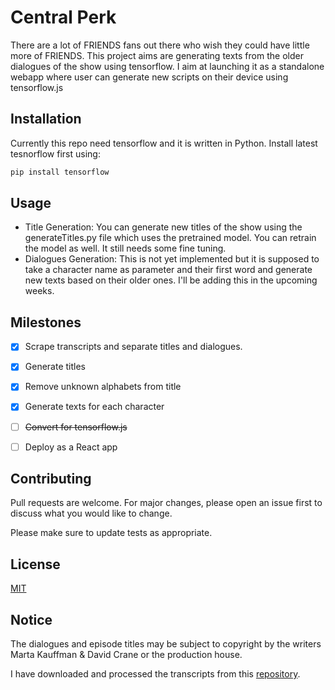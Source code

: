 # Central Perk

There are a lot of FRIENDS fans out there who wish they could have little more of FRIENDS. This project aims are generating texts from the older dialogues of the show using tensorflow. I aim at launching it as a standalone webapp where user can generate new scripts on their device using tensorflow.js 

## Installation

Currently this repo need tensorflow and it is written in Python. Install latest tesnorflow first using:
```bash
pip install tensorflow
```

## Usage

- Title Generation: You can generate new titles of the show using the generateTitles.py file which uses the pretrained model. You can retrain the model as well. It still needs some fine tuning.
- Dialogues Generation: This is not yet implemented but it is supposed to take a character name as parameter and their first word and generate new texts based on their older ones. I'll be adding this in the upcoming weeks.

## Milestones

- [x] Scrape transcripts and separate titles and dialogues.
- [x] Generate titles
- [x] Remove unknown alphabets from title
- [x] Generate texts for each character
- [ ] <s>Convert for tensorflow.js</s>
- [ ] Deploy as a React app


## Contributing
Pull requests are welcome. For major changes, please open an issue first to discuss what you would like to change.

Please make sure to update tests as appropriate.

## License
[MIT](https://choosealicense.com/licenses/mit/)

## Notice
The dialogues and episode titles may be subject to copyright by the writers Marta Kauffman & David Crane or the production house. 

I have downloaded and processed the transcripts from this [repository](https://github.com/puneeth019/FRIENDS).
